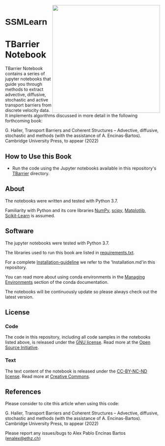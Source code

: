 <img src="docs/images/SSMLearnLogo.png" width="350" align="right">

<h1 style="font-family:Helvetica;" align="left">
    SSMLearn
</h1>


# TBarrier Notebook

TBarrier Notebook contains a series of jupyter notebooks that guide you through methods to extract advective, diffusive, stochastic and active transport barriers from discrete velocity data. It implements algorithms discussed in more detail in the following forthcoming book:


G. Haller, Transport Barriers and Coherent Structures – Advective, diffusive, stochastic and methods (with the assistance of A. Encinas-Bartos). Cambridge University Press, to appear (2022)

## How to Use this Book

- Run the code using the Jupyter notebooks available in this repository's [TBarrier](TBarrier) directory.

## About

The notebooks were written and tested with Python 3.7.

Familiarity with Python and its core libraries [NumPy](http://numpy.org), [scipy](https://scipy.org/), [Matplotlib](http://matplotlib.org), [Scikit-Learn](http://scikit-learn.org) is assumed.

## Software

The jupyter notebooks were tested with Python 3.7.

The libraries used to run this book are listed in [requirements.txt](requirements.txt).

For a complete [Installation-guideline](Installation.md) we refer to the 'Installation.md'in this repository.

You can read more about using conda environments in the [Managing Environments](http://conda.pydata.org/docs/using/envs.html) section of the conda documentation.

The notebooks will be continuously update so please always check out the latest version.

## License

### Code
The code in this repository, including all code samples in the notebooks listed above, is released under the [GNU license](LICENSE-CODE). Read more at the [Open Source Initiative](https://opensource.org/osd).

### Text
The text content of the notebook is released under the [CC-BY-NC-ND license](LICENSE-TEXT). Read more at [Creative Commons](https://creativecommons.org/licenses/by-nc-nd/3.0/us/legalcode).

## References

Please consider to cite this article when using this code:

G. Haller, Transport Barriers and Coherent Structures – Advective, diffusive, stochastic and methods (with the assistance of A. Encinas-Bartos). Cambridge University Press, to appear (2022)


Please report any issues/bugs to Alex Pablo Encinas Bartos (enalex@ethz.ch)
